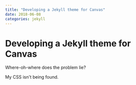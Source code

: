 ```yaml
---
title: "Developing a Jekyll theme for Canvas"
date: 2018-06-08
categories: jekyll
---
```

# Developing a Jekyll theme for Canvas

Where-oh-where does the problem lie?

My CSS isn't being found.
